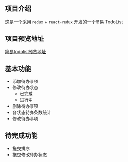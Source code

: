 ## 项目介绍

这是一个采用 `redux` + `react-redux` 开发的一个简易 TodoList

## 项目预览地址

[简易todolist预览地址](https://shiobom.github.io/TodoList/)

## 基本功能

- 添加待办事项
- 修改待办状态
    - 已完成
    - 进行中
- 删除待办事项
- 各状态待办条数统计
- 修改待办事项

## 待完成功能

- 拖曳排序
- 拖曳修改待办状态